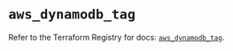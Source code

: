 # `aws_dynamodb_tag`

Refer to the Terraform Registry for docs: [`aws_dynamodb_tag`](https://registry.terraform.io/providers/hashicorp/aws/6.10.0/docs/resources/dynamodb_tag).
